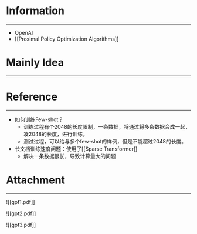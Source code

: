 # Information
---
- OpenAI
- [[Proximal Policy Optimization Algorithms]]
# Mainly Idea
---


# Reference
---
- 如何训练Few-shot？
	- 训练过程有个2048的长度限制，一条数据，将通过将多条数据合成一起，凑2048的长度，进行训练。
	- 测试过程，可以给与多个few-shot的样例，但是不能超过2048的长度。
- 长文档训练速度问题：使用了[[Sparse Transformer]]
	- 解决一条数据很长，导致计算量大的问题

# Attachment
---
![[gpt1.pdf]]

![[gpt2.pdf]]

![[gpt3.pdf]]